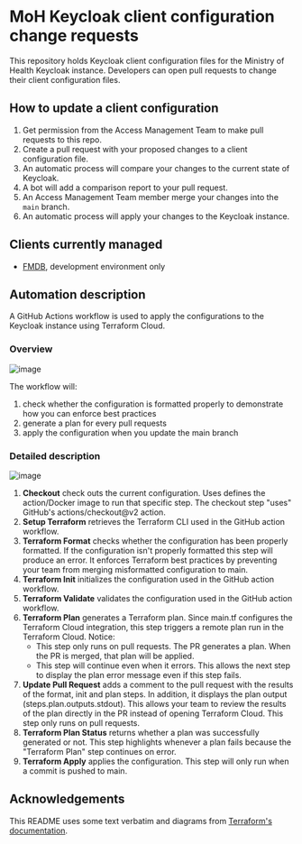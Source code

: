 # MoH Keycloak client configuration change requests

This repository holds Keycloak client configuration files for the Ministry of Health Keycloak instance. Developers can open pull requests to change their client configuration files. 

## How to update a client configuration

1. Get permission from the Access Management Team to make pull requests to this repo.
2. Create a pull request with your proposed changes to a client configuration file.
3. An automatic process will compare your changes to the current state of Keycloak.
4. A bot will add a comparison report to your pull request.
5. An Access Management Team member merge your changes into the `main` branch.
6. An automatic process will apply your changes to the Keycloak instance.

## Clients currently managed

* [FMDB](/fmdb.tf), development environment only

## Automation description

A GitHub Actions workflow is used to apply the configurations to the Keycloak instance using Terraform Cloud.

### Overview

![image](https://user-images.githubusercontent.com/1767127/169346578-be0c2c46-deb5-4ceb-879f-9710534e3eeb.png)

The workflow will:

1. check whether the configuration is formatted properly to demonstrate how you can enforce best practices
2. generate a plan for every pull requests
3. apply the configuration when you update the main branch

### Detailed description

![image](https://user-images.githubusercontent.com/1767127/169342125-20158f98-8094-4430-b2b3-4f3f539bd367.png)

1. **Checkout** check outs the current configuration. Uses defines the action/Docker image to run that specific step. The checkout step "uses" GitHub's actions/checkout@v2 action.
1. **Setup Terraform** retrieves the Terraform CLI used in the GitHub action workflow.
1. **Terraform Format** checks whether the configuration has been properly formatted. If the configuration isn't properly formatted this step will produce an error. It enforces Terraform best practices by preventing your team from merging misformatted configuration to main.
1. **Terraform Init** initializes the configuration used in the GitHub action workflow.
1. **Terraform Validate** validates the configuration used in the GitHub action workflow.
1. **Terraform Plan** generates a Terraform plan. Since main.tf configures the Terraform Cloud integration, this step triggers a remote plan run in the Terraform Cloud. Notice:
    * This step only runs on pull requests. The PR generates a plan. When the PR is merged, that plan will be applied.
    * This step will continue even when it errors. This allows the next step to display the plan error message even if this step fails.
1. **Update Pull Request** adds a comment to the pull request with the results of the format, init and plan steps. In addition, it displays the plan output (steps.plan.outputs.stdout). This allows your team to review the results of the plan directly in the PR instead of opening Terraform Cloud. This step only runs on pull requests.
1. **Terraform Plan Status** returns whether a plan was successfully generated or not. This step highlights whenever a plan fails because the "Terraform Plan" step continues on error.
1. **Terraform Apply** applies the configuration. This step will only run when a commit is pushed to main.

## Acknowledgements

This README uses some text verbatim and diagrams from [Terraform's documentation](https://learn.hashicorp.com/tutorials/terraform/github-actions).
